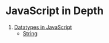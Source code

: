 # JavaScript in Depth

1. [Datatypes in JavaScript](../master/datatypes)
    - [String](../master/datatypes/string.js)